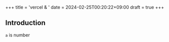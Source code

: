 +++
title = 'vercel & '
date = 2024-02-25T00:20:22+09:00
draft = true
+++
## Introduction



`a` is number
